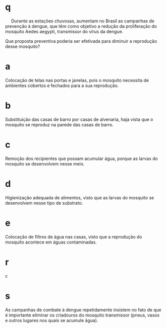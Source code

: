 # q
     Durante as estações chuvosas, aumentam no Brasil as campanhas de prevenção à dengue, que têm como objetivo a redução da proliferação do mosquito Aedes aegypti, transmissor do vírus da dengue.

Que proposta preventiva poderia ser efetivada para diminuir a reprodução desse mosquito?

# a
Colocação de telas nas portas e janelas, pois o mosquito necessita de ambientes cobertos e fechados para a sua reprodução.

# b
Substituição das casas de barro por casas de alvenaria, haja vista que o mosquito se reproduz na parede das casas de barro.

# c
Remoção dos recipientes que possam acumular água, porque as larvas do mosquito se desenvolvem nesse meio.

# d
Higienização adequada de alimentos, visto que as larvas do mosquito se desenvolvem nesse tipo de substrato.

# e
Colocação de filtros de água nas casas, visto que a reprodução do mosquito acontece em águas contaminadas.

# r
c

# s
As campanhas de combate à dengue repetidamente insistem no fato de que é importante eliminar os criadouros do mosquito transmissor (pneus, vasos e outros lugares nos quais se acumule água).
